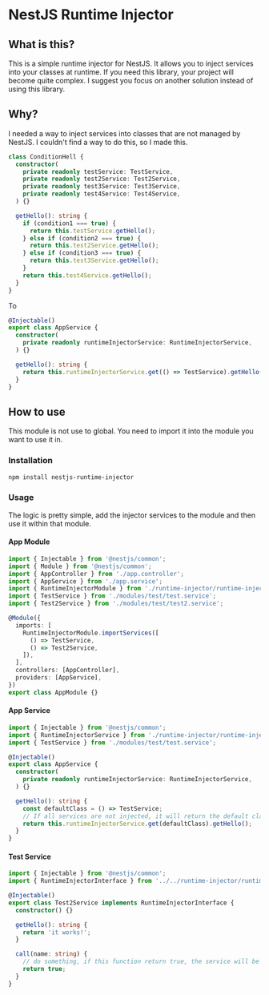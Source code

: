 # NestJS Runtime Injector
## What is this?
This is a simple runtime injector for NestJS. It allows you to inject services into your classes at runtime. If you need this library, your project will become quite complex. I suggest you focus on another solution instead of using this library.

## Why?
I needed a way to inject services into classes that are not managed by NestJS. I couldn't find a way to do this, so I made this.

```typescript
class ConditionHell {
  constructor(
    private readonly testService: TestService,
    private readonly test2Service: Test2Service,
    private readonly test3Service: Test3Service,
    private readonly test4Service: Test4Service,
  ) {}

  getHello(): string {
    if (condition1 === true) {
      return this.testService.getHello();
    } else if (condition2 === true) {
      return this.test2Service.getHello();
    } else if (condition3 === true) {
      return this.test3Service.getHello();
    }
    return this.test4Service.getHello();
  }
}
```
To
```typescript
@Injectable()
export class AppService {
  constructor(
    private readonly runtimeInjectorService: RuntimeInjectorService,
  ) {}

  getHello(): string {
    return this.runtimeInjectorService.get(() => TestService).getHello();
  }
}
```

## How to use
This module is not use to global. You need to import it into the module you want to use it in.

### Installation
```bash
npm install nestjs-runtime-injector
```

### Usage
The logic is pretty simple, add the injector services to the module and then use it within that module.
#### App Module
```typescript
import { Injectable } from '@nestjs/common';
import { Module } from '@nestjs/common';
import { AppController } from './app.controller';
import { AppService } from './app.service';
import { RuntimeInjectorModule } from './runtime-injector/runtime-injector.module';
import { TestService } from './modules/test/test.service';
import { Test2Service } from './modules/test/test2.service';

@Module({
  imports: [
    RuntimeInjectorModule.importServices([
      () => TestService,
      () => Test2Service,
    ]),
  ],
  controllers: [AppController],
  providers: [AppService],
})
export class AppModule {}
```
#### App Service
```typescript
import { Injectable } from '@nestjs/common';
import { RuntimeInjectorService } from './runtime-injector/runtime-injector.service';
import { TestService } from './modules/test/test.service';

@Injectable()
export class AppService {
  constructor(
    private readonly runtimeInjectorService: RuntimeInjectorService,
  ) {}

  getHello(): string {
    const defaultClass = () => TestService;
    // If all services are not injected, it will return the default class.
    return this.runtimeInjectorService.get(defaultClass).getHello();
  }
}
```
#### Test Service
```typescript
import { Injectable } from '@nestjs/common';
import { RuntimeInjectorInterface } from '../../runtime-injector/runtime-injector.interface';

@Injectable()
export class Test2Service implements RuntimeInjectorInterface {
  constructor() {}

  getHello(): string {
    return 'it works!';
  }

  call(name: string) {
    // do something, if this function return true, the service will be injected
    return true;
  }
}
```
